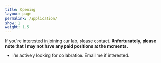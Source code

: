 ```yaml
---
title: Opening 
layout: page
permalink: /application/
show: 1
weight: 1.5
---
```


If you're interested in joining our lab, please contact. **Unfortunately, please note that I may not have any paid positions at the moments.**

- I'm actively looking for collabration. Email me if interested.  
    




